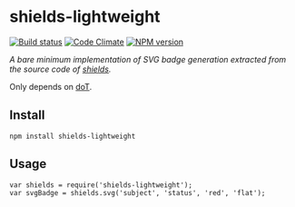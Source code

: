 # shields-lightweight

[![Build status](https://travis-ci.org/albanm/shields-lightweight.svg)](https://travis-ci.org/albanm/shields-lightweight)
[![Code Climate](https://codeclimate.com/github/albanm/shields-lightweight/badges/gpa.svg)](https://codeclimate.com/github/albanm/shields-lightweight)
[![NPM version](https://badge.fury.io/js/shields-lightweight.svg)](http://badge.fury.io/js/shields-lightweight)

*A bare minimum implementation of SVG badge generation extracted from the source code of [shields](https://github.com/badges/shields).*

Only depends on [doT](http://olado.github.io/doT/index.html).

## Install

    npm install shields-lightweight

## Usage

    var shields = require('shields-lightweight');
    var svgBadge = shields.svg('subject', 'status', 'red', 'flat');

